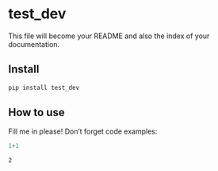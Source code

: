 test_dev
================

<!-- WARNING: THIS FILE WAS AUTOGENERATED! DO NOT EDIT! -->

This file will become your README and also the index of your
documentation.

## Install

``` sh
pip install test_dev
```

## How to use

Fill me in please! Don’t forget code examples:

``` python
1+1
```

    2
